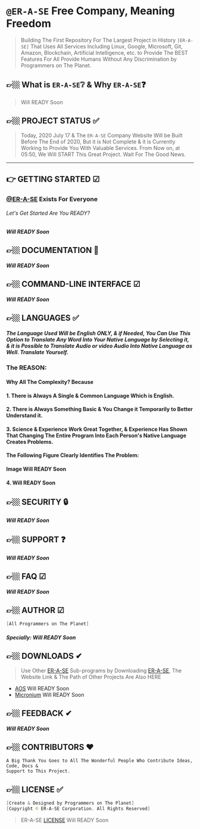 # `@ER-A-SE` Free Company, Meaning Freedom
> Building The First Repository For The Largest Project in History `[ER-A-SE]` That Uses All Services Including Linux, Google, Microsoft, Git, Amazon, Blockchain, Artificial Intelligence, etc. to Provide The BEST Features For All Provide Humans Without Any Discrimination by Programmers on The Planet.

## 👉🏼 What is `ER-A-SE`❔ & Why `ER-A-SE`❓
> Will READY Soon

<!-- PROJECT STATUS -->
## 👉🏼 PROJECT STATUS ✅
> Today, 2020 July 17 & The `ER-A-SE` Company Website Will be Built Before The End of 2020, But it is Not Complete & it is Currently Working to Provide You With Valuable Services. From Now on, at 05:50, We Will START This Great Project. Wait For The Good News.

---------------------------------------------------------------------------------------------------------------------------------------------------------------------------
<!-- GETTING STARTED -->
##  👉 GETTING STARTED ☑
### [@ER-A-SE](https://www.er-a-se.com) Exists For Everyone
###### Let's Get Started Are You READY?
##### Will READY Soon




<!-- DOCS -->
## 👉🏼 DOCUMENTATION :blue_book:
##### Will READY Soon






<!-- COMMAND-LINE INTERFACE -->
## 👉🏼 COMMAND-LINE INTERFACE ☑
##### Will READY Soon








<!-- LANGUAGES -->
## 👉🏼 LANGUAGES ✅
##### The Language Used Will be English ONLY, & if Needed, You Can Use This Option to Translate Any Word Into Your Native Language by Selecting it, & it is Possible to Translate Audio or video Audio Into Native Language as Well. Translate Yourself.
### The REASON:
#### Why All The Complexity? Because
#### 1. There is Always A Single & Common Language Which is English.
#### 2. There is Always Something Basic & You Change it Temporarily to Better Understand it.
#### 3. Science & Experience Work Great Together, & Experience Has Shown That Changing The Entire Program Into Each Person's Native Language Creates Problems.
#### The Following Figure Clearly Identifies The Problem:
#### Image Will READY Soon 
#### 4. Will READY Soon





<!-- SECURITY -->
## 👉🏼 SECURITY 🔒
##### Will READY Soon






<!-- SUPPORT -->
## 👉🏼 SUPPORT :question:
##### Will READY Soon






<!-- FAQ -->
## 👉🏼 FAQ ☑
##### Will READY Soon





<!-- AUTHOR -->
## 👉🏼 AUTHOR ☑
```powershell
[All Programmers on The Planet]
```
##### Specially: Will READY Soon




<!-- DOWNLOADS -->
## 👉🏼 DOWNLOADS ✔
> Use Other [ER-A-SE](https://www.er-a-se.com) Sub-programs by Downloading [ER-A-SE](https://www.er-a-se.com), The Website Link & The Path of Other Projects Are Also HERE
* [AOS](https://www.aos.com)  Will READY Soon
* [Micronium](https://www.micronium.com)  Will READY Soon





<!-- FEEDBACK -->
## 👉🏼 FEEDBACK ✔
##### Will READY Soon





<!-- CONTRIBUTORS -->
## 👉🏼 CONTRIBUTORS :heart:
```
A Big Thank You Goes to All The Wonderful People Who Contribute Ideas, Code, Docs &
Support to This Project.
```







<!-- LICENSE -->
## 👉🏼 LICENSE ✅
```powershell
[Create & Designed by Programmers on The Planet]
[Copyright © ER-A-SE Corporation. All Rights Reserved]
```
> ER-A-SE [LICENSE](https://www.github.com/ali80official/ERASE/blob/master/LICENSE)  Will READY Soon
